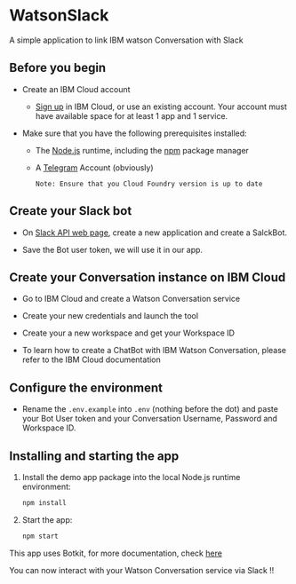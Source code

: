 # WatsonSlack
A simple application to link IBM watson Conversation with Slack

## Before you begin

* Create an IBM Cloud account
    * [Sign up](https://console.ng.bluemix.net/registration/?target=/catalog/%3fcategory=watson) in IBM Cloud, or use an existing account. Your account must have available space for at least 1 app and 1 service.

* Make sure that you have the following prerequisites installed:
    * The [Node.js](https://nodejs.org/#download) runtime, including the [npm](https://www.npmjs.com/) package manager
    * A [Telegram](https://telegram.org/) Account (obviously)

          Note: Ensure that you Cloud Foundry version is up to date

## Create your Slack bot

* On [Slack API web page](https://api.slack.com/), create a new application and create a SalckBot.

* Save the Bot user token, we will use it in our app.

## Create your Conversation instance on IBM Cloud

* Go to IBM Cloud and create a Watson Conversation service

* Create your new credentials and launch the tool 

* Create your a new workspace and get your Workspace ID

* To learn how to create a ChatBot with IBM Watson Conversation, please refer to the IBM Cloud documentation


## Configure the environment

* Rename the `.env.example` into `.env` (nothing before the dot) and paste your Bot User token and your Conversation Username, Password and Workspace ID.

## Installing and starting the app

1. Install the demo app package into the local Node.js runtime environment:

    ```bash
    npm install
    ```

1. Start the app:

    ```bash
    npm start
    ```
This app uses Botkit, for more documentation, check [here](https://github.com/howdyai/botkit)

You can now interact with your Watson Conversation service via Slack !!
